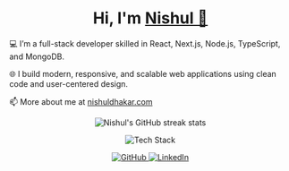 <h1 align="center">Hi, I'm <a href="https://nishuldhakar.com/" target="_blank">
Nishul 👋</a></h1>

💻 I’m a full-stack developer skilled in React, Next.js, Node.js, TypeScript, and MongoDB.

🌐 I build modern, responsive, and scalable web applications using clean code and user-centered design.

📫 More about me at <a href="https://nishuldhakar.com/" target="_blank">nishuldhakar.com</a>

<p align="center">
  <img src="https://github-readme-streak-stats.herokuapp.com/?user=NishulDhakar&hide_border=true&theme=default" alt="Nishul's GitHub streak stats" />
</p>

<p align="center">
  <img src="https://skillicons.dev/icons?i=js,ts,react,nextjs,nodejs,express,mongodb,tailwind,html,css,git,github,vscode&theme=light&perline=9" alt="Tech Stack" />
</p>

<p align="center">
  <a href="https://github.com/NishulDhakar">
    <img src="https://skillicons.dev/icons?i=github&theme=light" alt="GitHub" />
  </a>
  <a href="https://www.linkedin.com/in/nishul-dhakar/">
    <img src="https://skillicons.dev/icons?i=linkedin&theme=light" alt="LinkedIn" />
  </a>
</p>
